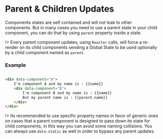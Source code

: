 
# Parent & Children Updates

Components states are self contained and will not leak to other components. But in many cases you need to use a parent state in your child component, you can do that by using `parent` property inside a state.

!> Every parent component updates, using `Reactor` calls, will force a re-render on its child components sending a Global State to be used optionally by a child component named as `parent`.

### Example

```html 

<div data-component="A">
    I'm component A and my name is : {{name}}
    <div data-component="B">
        I'm component B and my name is : {{name}}
        But my parent name is : {{parent.name}}
    </div>
</div>
```

!> Its recommended to use specific property names in favor of generic ones on cases that a parent component is designed to pass down its state for child components, in this way you can avoid some naming collisions. You can always use `data-static` as well in order to bypass any parent updates.